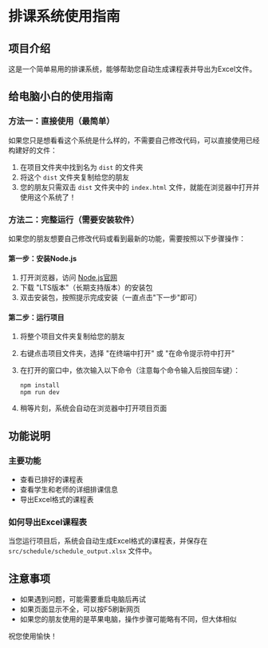 # 排课系统使用指南

## 项目介绍
这是一个简单易用的排课系统，能够帮助您自动生成课程表并导出为Excel文件。

## 给电脑小白的使用指南

### 方法一：直接使用（最简单）

如果您只是想看看这个系统是什么样的，不需要自己修改代码，可以直接使用已经构建好的文件：

1. 在项目文件夹中找到名为 `dist` 的文件夹
2. 将这个 `dist` 文件夹复制给您的朋友
3. 您的朋友只需双击 `dist` 文件夹中的 `index.html` 文件，就能在浏览器中打开并使用这个系统了！

### 方法二：完整运行（需要安装软件）

如果您的朋友想要自己修改代码或看到最新的功能，需要按照以下步骤操作：

#### 第一步：安装Node.js

1. 打开浏览器，访问 [Node.js官网](https://nodejs.org/zh-cn/)
2. 下载 "LTS版本"（长期支持版本）的安装包
3. 双击安装包，按照提示完成安装（一直点击"下一步"即可）

#### 第二步：运行项目

1. 将整个项目文件夹复制给您的朋友
2. 右键点击项目文件夹，选择 "在终端中打开" 或 "在命令提示符中打开"
3. 在打开的窗口中，依次输入以下命令（注意每个命令输入后按回车键）：
   
   ```
   npm install
   npm run dev
   ```

4. 稍等片刻，系统会自动在浏览器中打开项目页面

## 功能说明

### 主要功能
- 查看已排好的课程表
- 查看学生和老师的详细排课信息
- 导出Excel格式的课程表

### 如何导出Excel课程表

当您运行项目后，系统会自动生成Excel格式的课程表，并保存在 `src/schedule/schedule_output.xlsx` 文件中。

## 注意事项

- 如果遇到问题，可能需要重启电脑后再试
- 如果页面显示不全，可以按F5刷新网页
- 如果您的朋友使用的是苹果电脑，操作步骤可能略有不同，但大体相似

祝您使用愉快！
